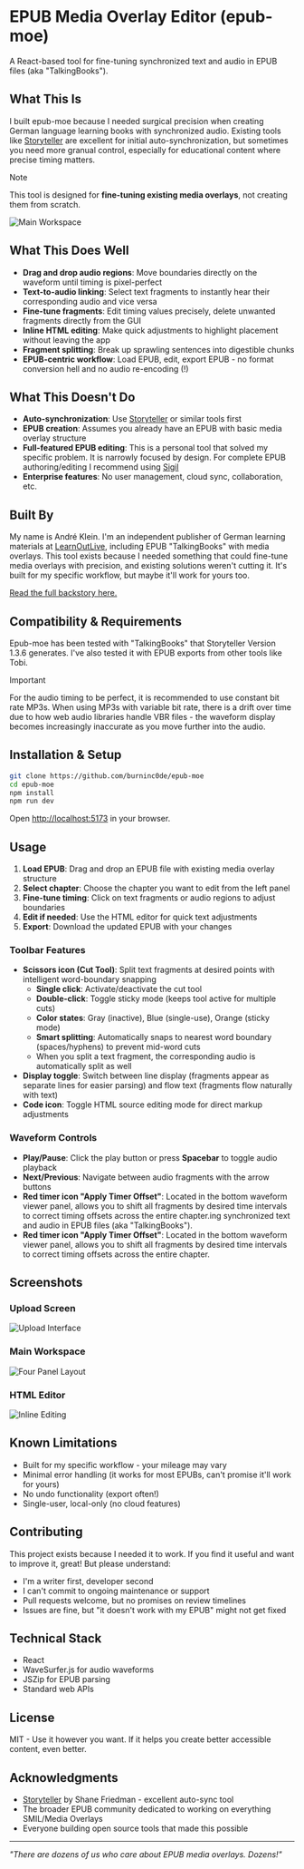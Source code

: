 # EPUB Media Overlay Editor (epub-moe)

A React-based tool for fine-tuning synchronized text and audio in EPUB files (aka "TalkingBooks").

## What This Is

I built epub-moe because I needed surgical precision when creating German language learning books with synchronized audio. Existing tools like [Storyteller](https://gitlab.com/storyteller-platform/storyteller) are excellent for initial auto-synchronization, but sometimes you need more granual control, especially for educational content where precise timing matters.

> [!NOTE]
> This tool is designed for **fine-tuning existing media overlays**, not creating them from scratch.

![Main Workspace](screenshots/main-workspace.png)

## What This Does Well

- **Drag and drop audio regions**: Move boundaries directly on the waveform until timing is pixel-perfect
- **Text-to-audio linking**: Select text fragments to instantly hear their corresponding audio and vice versa  
- **Fine-tune fragments**: Edit timing values precisely, delete unwanted fragments directly from the GUI
- **Inline HTML editing**: Make quick adjustments to highlight placement without leaving the app
- **Fragment splitting**: Break up sprawling sentences into digestible chunks
- **EPUB-centric workflow**: Load EPUB, edit, export EPUB - no format conversion hell and no audio re-encoding (!)

## What This Doesn't Do

- **Auto-synchronization**: Use [Storyteller](https://gitlab.com/storyteller-platform/storyteller) or similar tools first
- **EPUB creation**: Assumes you already have an EPUB with basic media overlay structure
- **Full-featured EPUB editing**: This is a personal tool that solved my specific problem. It is narrowly focused by design. For complete EPUB authoring/editing I recommend using [Sigil](https://sigil-ebook.com/)
- **Enterprise features**: No user management, cloud sync, collaboration, etc.

## Built By

My name is André Klein. I'm an independent publisher of German learning materials at [LearnOutLive](https://learnoutlive.com), including EPUB "TalkingBooks" with media overlays. This tool exists because I needed something that could fine-tune media overlays with precision, and existing solutions weren't cutting it. It's built for my specific workflow, but maybe it'll work for yours too.

[Read the full backstory here.](https://andreklein.net/why-i-built-my-own-epub-media-overlay-editor/)

## Compatibility & Requirements

Epub-moe has been tested with "TalkingBooks" that Storyteller Version 1.3.6 generates. I've also tested it with EPUB exports from other tools like Tobi.


> [!IMPORTANT]
> For the audio timing to be perfect, it is recommended to use constant bit rate MP3s. When using MP3s with variable bit rate, there is a drift over time due to how web audio libraries handle VBR files - the waveform display becomes increasingly inaccurate as you move further into the audio.

## Installation & Setup

```bash
git clone https://github.com/burninc0de/epub-moe
cd epub-moe
npm install
npm run dev
```

Open [http://localhost:5173](http://localhost:5173) in your browser.

## Usage

1. **Load EPUB**: Drag and drop an EPUB file with existing media overlay structure
2. **Select chapter**: Choose the chapter you want to edit from the left panel
3. **Fine-tune timing**: Click on text fragments or audio regions to adjust boundaries
4. **Edit if needed**: Use the HTML editor for quick text adjustments  
5. **Export**: Download the updated EPUB with your changes

### Toolbar Features

- **Scissors icon (Cut Tool)**: Split text fragments at desired points with intelligent word-boundary snapping
  - **Single click**: Activate/deactivate the cut tool
  - **Double-click**: Toggle sticky mode (keeps tool active for multiple cuts)
  - **Color states**: Gray (inactive), Blue (single-use), Orange (sticky mode)
  - **Smart splitting**: Automatically snaps to nearest word boundary (spaces/hyphens) to prevent mid-word cuts
  - When you split a text fragment, the corresponding audio is automatically split as well
- **Display toggle**: Switch between line display (fragments appear as separate lines for easier parsing) and flow text (fragments flow naturally with text)
- **Code icon**: Toggle HTML source editing mode for direct markup adjustments

### Waveform Controls

- **Play/Pause**: Click the play button or press **Spacebar** to toggle audio playback
- **Next/Previous**: Navigate between audio fragments with the arrow buttons
- **Red timer icon "Apply Timer Offset"**: Located in the bottom waveform viewer panel, allows you to shift all fragments by desired time intervals to correct timing offsets across the entire chapter.ing synchronized text and audio in EPUB files (aka "TalkingBooks").
- **Red timer icon "Apply Timer Offset"**: Located in the bottom waveform viewer panel, allows you to shift all fragments by desired time intervals to correct timing offsets across the entire chapter.

## Screenshots

### Upload Screen
![Upload Interface](screenshots/upload.png)

### Main Workspace
![Four Panel Layout](screenshots/main-workspace.png)

### HTML Editor
![Inline Editing](screenshots/html-editor.png)

## Known Limitations

- Built for my specific workflow - your mileage may vary
- Minimal error handling (it works for most EPUBs, can't promise it'll work for yours)
- No undo functionality (export often!)
- Single-user, local-only (no cloud features)

## Contributing

This project exists because I needed it to work. If you find it useful and want to improve it, great! But please understand:

- I'm a writer first, developer second
- I can't commit to ongoing maintenance or support
- Pull requests welcome, but no promises on review timelines
- Issues are fine, but "it doesn't work with my EPUB" might not get fixed

## Technical Stack

- React
- WaveSurfer.js for audio waveforms
- JSZip for EPUB parsing
- Standard web APIs

## License

MIT - Use it however you want. If it helps you create better accessible content, even better.

## Acknowledgments

- [Storyteller](https://gitlab.com/storyteller-platform/storyteller) by Shane Friedman - excellent auto-sync tool
- The broader EPUB community dedicated to working on everything SMIL/Media Overlays
- Everyone building open source tools that made this possible

---

*"There are dozens of us who care about EPUB media overlays. Dozens!"*
